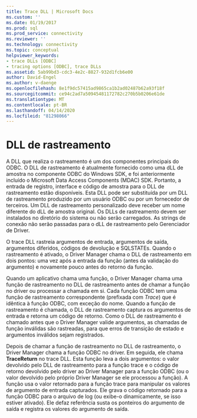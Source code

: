 ```yaml
---
title: Trace DLL | Microsoft Docs
ms.custom: ''
ms.date: 01/19/2017
ms.prod: sql
ms.prod_service: connectivity
ms.reviewer: ''
ms.technology: connectivity
ms.topic: conceptual
helpviewer_keywords:
- trace DLLs [ODBC]
- tracing options [ODBC], trace DLLs
ms.assetid: 5ab99bd3-cdc3-4e2c-8827-932d1fcb6e00
author: David-Engel
ms.author: v-daenge
ms.openlocfilehash: 8e1f9dc57415ad9865ca1b2ad02487b62a93f18f
ms.sourcegitcommit: ce94c2ad7a50945481172782c270b5b0206e61de
ms.translationtype: MT
ms.contentlocale: pt-BR
ms.lasthandoff: 04/14/2020
ms.locfileid: "81298066"
---
```

# <a name="trace-dll"></a>DLL de rastreamento
A DLL que realiza o rastreamento é um dos componentes principais do ODBC. O DLL de rastreamento é atualmente fornecido como uma dLL de amostra no componente ODBC do Windows SDK, e foi anteriormente incluído o Microsoft Data Access Components (MDAC) SDK. Portanto, a entrada de registro, interface e código de amostra para o DLL de rastreamento estão disponíveis. Esta DLL pode ser substituída por um DLL de rastreamento produzido por um usuário ODBC ou por um fornecedor de terceiros. Um DLL de rastreamento personalizado deve receber um nome diferente do dLL de amostra original. Os DLLs de rastreamento devem ser instalados no diretório do sistema ou não serão carregados. As strings de conexão não serão passadas para o dLL de rastreamento pelo Gerenciador de Driver.  
  
 O trace DLL rastreia argumentos de entrada, argumentos de saída, argumentos diferidos, códigos de devolução e SQLSTATEs. Quando o rastreamento é ativado, o Driver Manager chama o DLL de rastreamento em dois pontos: uma vez após a entrada da função (antes da validação do argumento) e novamente pouco antes do retorno da função.  
  
 Quando um aplicativo chama uma função, o Driver Manager chama uma função de rastreamento no DLL de rastreamento antes de chamar a função no driver ou processar a chamada em si. Cada função ODBC tem uma função de rastreamento correspondente (prefixada com *Trace*) que é idêntica à função ODBC, com exceção do nome. Quando a função de rastreamento é chamada, o DLL de rastreamento captura os argumentos de entrada e retorna um código de retorno. Como o DLL de rastreamento é chamado antes que o Driver Manager valide argumentos, as chamadas de função inválidas são rastreadas, para que erros de transição de estado e argumentos inválidos sejam registrados.  
  
 Depois de chamar a função de rastreamento no DLL de rastreamento, o Driver Manager chama a função ODBC no driver. Em seguida, ele chama **TraceReturn** no trace DLL. Esta função leva a dois argumentos: o valor devolvido pelo DLL de rastreamento para a função trace e o código de retorno devolvido pelo driver ao Driver Manager para a função ODBC (ou o valor devolvido pelo próprio Driver Manager se ele processou a função). A função usa o valor retornado para a função trace para manipular os valores de argumento de entrada capturados. Ele grava o código retornado para a função ODBC para o arquivo de log (ou exibe-o dinamicamente, se isso estiver ativado). Ele defaz referência susta os ponteiros do argumento de saída e registra os valores do argumento de saída.
